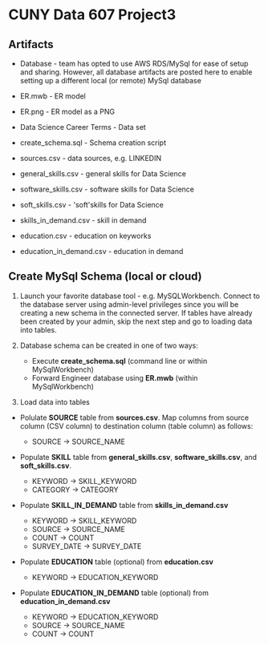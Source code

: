 # CUNY Data 607 Project3

## Artifacts

* Database - team has opted to use AWS RDS/MySql for ease of setup and sharing. However, all database artifacts are posted here to enable setting up a different local (or remote) MySql database

* ER.mwb - ER model 

* ER.png - ER model as a PNG

* Data Science Career Terms - Data set

* create_schema.sql - Schema creation script

* sources.csv - data sources, e.g. LINKEDIN

* general_skills.csv - general skills for Data Science

* software_skills.csv - software skills for Data Science

* soft_skills.csv - 'soft'skills for Data Science

* skills_in_demand.csv - skill in demand

* education.csv - education on keyworks

* education_in_demand.csv - education in demand

## Create MySql Schema (local or cloud)

1. Launch your favorite database tool - e.g. MySQLWorkbench. Connect to the database server using admin-level privileges since you will be creating a new schema in the connected server. If tables have already been created by your admin, skip the next step and go to loading data into tables.

2. Database schema can be created in one of two ways:

   - Execute **create_schema.sql** (command line or within MySqlWorkbench)
   - Forward Engineer database using **ER.mwb**  (within MySqlWorkbench)
   
3. Load data into tables

- Polulate **SOURCE** table from **sources.csv**. Map columns from source column (CSV column) to destination column (table column) as follows:

  - SOURCE -> SOURCE_NAME

- Populate **SKILL** table from **general_skills.csv**, **software_skills.csv**, and **soft_skills.csv**.

  - KEYWORD -> SKILL_KEYWORD
  - CATEGORY -> CATEGORY

- Populate **SKILL_IN_DEMAND** table from **skills_in_demand.csv**

  - KEYWORD -> SKILL_KEYWORD
  - SOURCE -> SOURCE_NAME
  - COUNT -> COUNT
  - SURVEY_DATE -> SURVEY_DATE
  
- Populate **EDUCATION** table (optional) from **education.csv**
  
  - KEYWORD -> EDUCATION_KEYWORD
  
- Populate **EDUCATION_IN_DEMAND** table (optional) from **education_in_demand.csv**
  
  - KEYWORD -> EDUCATION_KEYWORD
  - SOURCE -> SOURCE_NAME
  - COUNT -> COUNT



